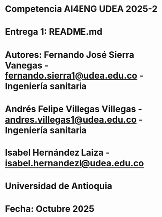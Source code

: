 #                                Competencia AI4ENG UDEA 2025-2
#                                     Entrega 1: README.md

# Autores: Fernando José Sierra Vanegas - fernando.sierra1@udea.edu.co - Ingeniería sanitaria
# Andrés Felipe Villegas Villegas - andres.villegas1@udea.edu.co - Ingeniería sanitaria
# Isabel Hernández Laiza - isabel.hernandezl@udea.edu.co


# Universidad de Antioquia
# Fecha: Octubre 2025

